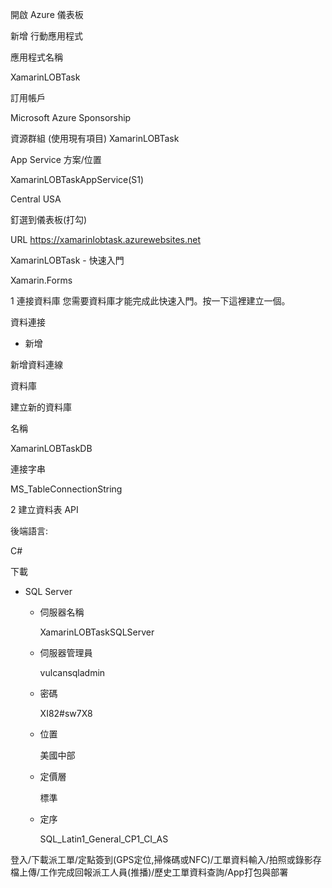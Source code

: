 開啟 Azure 儀表板

新增 行動應用程式

應用程式名稱

XamarinLOBTask

訂用帳戶

Microsoft Azure Sponsorship


資源群組 (使用現有項目)
XamarinLOBTask

App Service 方案/位置

XamarinLOBTaskAppService(S1)

Central USA

釘選到儀表板(打勾)

URL
https://xamarinlobtask.azurewebsites.net

XamarinLOBTask - 快速入門

Xamarin.Forms

1 連接資料庫 您需要資料庫才能完成此快速入門。按一下這裡建立一個。

  資料連接

  + 新增

  新增資料連線

  資料庫

  建立新的資料庫

  名稱

  XamarinLOBTaskDB 

  連接字串

  MS_TableConnectionString

2 建立資料表 API

  後端語言:

  C#

  下載

* SQL Server

  * 伺服器名稱

    XamarinLOBTaskSQLServer

  * 伺服器管理員

    vulcansqladmin

  * 密碼

    XI82#sw7X8

  * 位置

    美國中部

  * 定價層

    標準

  * 定序
    
    SQL_Latin1_General_CP1_CI_AS

登入/下載派工單/定點簽到(GPS定位,掃條碼或NFC)/工單資料輸入/拍照或錄影存檔上傳/工作完成回報派工人員(推播)/歷史工單資料查詢/App打包與部署
